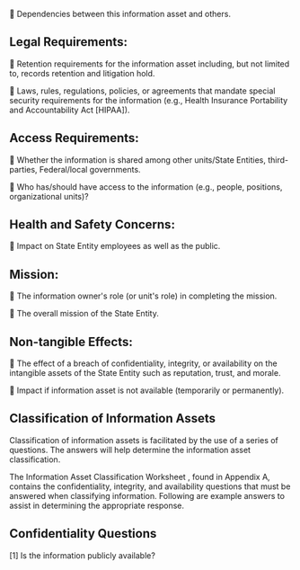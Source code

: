  Dependencies between this information asset and others.

## **Legal Requirements:**

 Retention requirements for the information asset including, but not limited to, records retention and litigation hold.

 Laws, rules, regulations, policies, or agreements that mandate special security requirements for the information (e.g., Health Insurance Portability and Accountability Act [HIPAA]).

## **Access Requirements:**

 Whether the information is shared among other units/State Entities, third-parties, Federal/local governments.

 Who has/should have access to the information (e.g., people, positions, organizational units)?

## **Health and Safety Concerns:**

 Impact on State Entity employees as well as the public.

## **Mission:**

 The information owner's role (or unit's role) in completing the mission.

 The overall mission of the State Entity.

## **Non-tangible Effects:**

 The effect of a breach of confidentiality, integrity, or availability on the intangible assets of the State Entity such as reputation, trust, and morale.

 Impact if information asset is not available (temporarily or permanently).

## **Classification of Information Assets**

Classification of information assets is facilitated by the use of a series of questions. The answers will help determine the information asset classification.

The Information Asset Classification Worksheet , found in Appendix A, contains the confidentiality, integrity, and availability questions that must be answered when classifying information. Following are example answers to assist in determining the appropriate response.

## **Confidentiality Questions**

[1] Is the information publicly available?